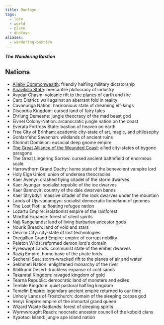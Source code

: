 ```yaml
---
title: Dunfoyn
tags:
  - lore
  - world
  - place
  - dunfoyn
aliases:
  - wandering-bastion
---
```


***The Wandering Bastion***

## Nations

- [Alleby Commonwealth](../nation/alleby.md): friendly halfling military dictatorship
- [Anavilisio State](../nation/anavilisio.md): mercantile plutocracy of industry
- Avydar Chasm: volcanic rift to the planes of earth and fire
- Carx District: wall against an aberrant fold in reality
- Cavanunga Nation: harmonious state of dreaming elf-kings
- Discordia Kingdom: cursed land of fairy tales
- Ehrlung Demesne: jungle theocracy of the mad beast god
- Eivnel Colony-Nation: arcanocratic jungle nation on the coast
- Everata Fortress State: bastion of heaven on earth
- Free City of Brinham: academic city-state of art, magic, and philosophy
- Gohlarr’ehd Savannah: wildlands of ancient ruins
- Glorindt Dominion: eusocial deep gnome empire
- [The Great Alliance of the Wounded Coast](../nation/great-alliance.md): allied city-states of bygone paragons
- The Great Lingering Sorrow: cursed ancient battlefield of enormous scale
- Harrowthorn Grand Duchy: home state of the benevolent vampire lord
- Holy Eiga Union: union of undersea theocracies
- Kaer Avenyr: crashed flying citadel of the storm dwarves
- Kaer Ayungar: socialist republic of the ice dwarves
- Kaer Bannovir: country of the dale dwarven banns
- Kaer Strybdyr: massive citadel of the rock dwarves under the mountain
- Lands of Ujyrvanamgyn: socialist democratic homeland of gnomes
- The Lost Flotilla: floating refugee nation
- Lozartu Empire: isolationist empire of the rainforest
- Mihrttal Expanse: forest of silent spirits
- Najj Rangelands: land of living barbarian ancestor gods
- Nourik Breach: land of void and stars
- Oevrim City: city-state of lost technologies
- Oregallian Grand Empire: empire of corrupt nobility
- Peleton Wilds: reformed demon lord's domain
- Pyreswept Lands: communist state of the ember dwarves
- Razig Empire: home base of the pirate lords
- Secheral Sea: storm-wracked rift to the planes of air and water
- Sekhmeti Nation: enlightened monarchy of the river
- Siblikund Desert: trackless expanse of cold sands
- Takaratal Kingdom: ravaged kingdom of gold
- Tearna Republic: democratic land of monsters and exiles
- Temble Kingdom: quiet pastoral halfling kingdom
- Temelin Empire: legendary ancient empire returned to our time
- Unholy Lands of Frostchurch: domain of the sleeping corpse god
- Venyr Empire: empire of the immortal grand queen
- Wizard Waste Badlands: forest of sleeping spirits
- Wyrmwrought Reach: noocratic ancestor council of the kobold clans
- Xyaotaol Island: jungle ape island nation
